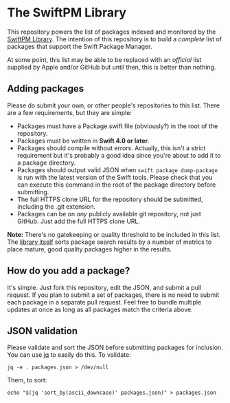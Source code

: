 # The SwiftPM Library

This repository powers the list of packages indexed and monitored by the [SwiftPM Library](https://swiftpm.co). The intention of this repository is to build a *complete* list of packages that support the Swift Package Manager.

At some point, this list may be able to be replaced with an *official* list supplied by Apple and/or GitHub but until then, this is better than nothing.

## Adding packages

Please do submit your own, or other people's repositories to this list. There are a few requirements, but they are simple:

* Packages must have a Package.swift file (obviously?) in the root of the repository.
* Packages must be written in **Swift 4.0 or later**.
* Packages should compile without errors. Actually, this isn't a strict requirement but it's probably a good idea since you're about to add it to a package directory.
* Packages should output valid JSON when `swift package dump-package` is run with the latest version of the Swift tools. Please check that you can execute this command in the root of the package directory before submitting.
* The full HTTPS clone URL for the repository should be submitted, including the .git extension.
* Packages can be on *any* publicly available git repository, not just GitHub. Just add the full HTTPS clone URL.

**Note:** There's no gatekeeping or quality threshold to be included in this list. The [library itself](https://swiftpm.co) sorts package search results by a number of metrics to place mature, good quality packages higher in the results.

## How do you add a package?

It's simple. Just fork this repository, edit the JSON, and submit a pull request. If you plan to submit a set of packages, there is no need to submit each package in a separate pull request. Feel free to bundle multiple updates at once as long as all packages match the criteria above.

## JSON validation

Please validate and sort the JSON before submitting packages for inclusion. You can use [jq](https://stedolan.github.io/jq/) to easily do this. To validate:

```shell
jq -e . packages.json > /dev/null
```

Them, to sort:

```shell
echo "$(jq 'sort_by(ascii_downcase)' packages.json)" > packages.json
```
